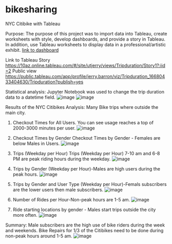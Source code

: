 # bikesharing

NYC Citibike with Tableau

Purpose:
The purpose of this project was to import data into Tableau, create worksheets with style, develop dashboards, and provide a story in Tableau.  In addition, use Tableau worksheets to display data in a professional/artistic exhibit.  [link to dashboard](https://10az.online.tableau.com/#/site/utjerry/workbooks/1910147/views)

Link to Tableau Story
https://10az.online.tableau.com/#/site/utjerry/views/Tripduration/Story1?:iid=2
Public view https://public.tableau.com/app/profile/jerry.barron/viz/Tripduration_16680433404630/Tripduration?publish=yes

Statistical analysis:
Jupyter Notebook was used to change the trip duration data to a datetime field. 
![image](https://user-images.githubusercontent.com/108476566/200037240-c4e5e345-6668-4534-bb5e-3a97ae8db021.png)
![image](https://user-images.githubusercontent.com/108476566/200037287-1d8b15c1-266e-43a7-9b99-06299fa0334b.png)

Results of the NYC Citibikes Analysis:
Many Bike trips where outside the main city. 
1. Checkout Times for All Users.  You can see usage reaches a top of 2000-3000 minutes per user. 
![image](https://user-images.githubusercontent.com/108476566/200037354-05b32b19-52c9-4d32-9a09-d5c69c55f929.png)

2. Checkout Times by Gender
Checkout Times by Gender -  Females are below Males in Users.
![image](https://user-images.githubusercontent.com/108476566/200037452-d12c9a38-b1ac-42ef-a5d2-d3917520571c.png)
 
3. Trips (Weekday per Hour)
Trips (Weekday per Hour) 7-10 am and 6-8 PM are peak riding hours during the weekday. 
![image](https://user-images.githubusercontent.com/108476566/200037517-f1182b32-d6b4-4e8a-b0c3-4fefbb8a8984.png)


4. Trips by Gender (Weekday per Hour)-Males are high users during the peak hours. 
![image](https://user-images.githubusercontent.com/108476566/200037589-715942ea-9b03-4eb2-a45d-242bbfad16c3.png)
 

5. Trips by Gender and User Type (Weekday per Hour)-Femals subscribers are the lower users then male subscribers. 
![image](https://user-images.githubusercontent.com/108476566/200037649-dd42b1cc-cb68-4f14-ae4b-7d7a32e644d5.png)
 
6. Number of Rides per Hour-Non-peak hours are 1-5 am.
![image](https://user-images.githubusercontent.com/108476566/200037709-f0fea2aa-522c-4af0-b2c4-517a0a6150fe.png)
 
7. Ride starting locations by gender - Males start trips outside the city more often.
 ![image](https://user-images.githubusercontent.com/108476566/200037766-275a4bc0-6ced-4ddc-b723-cbc93746cdf2.png)


Summary:
Male subscribers are the high use of bike riders during the week and weekends.
Bike Repairs for 1/3 of the Citibikes need to be done during non-peak hours around 1-5 am.
![image](https://user-images.githubusercontent.com/108476566/200036495-47d46dfc-3785-483b-9739-2fd31ce6fa11.png)


 



